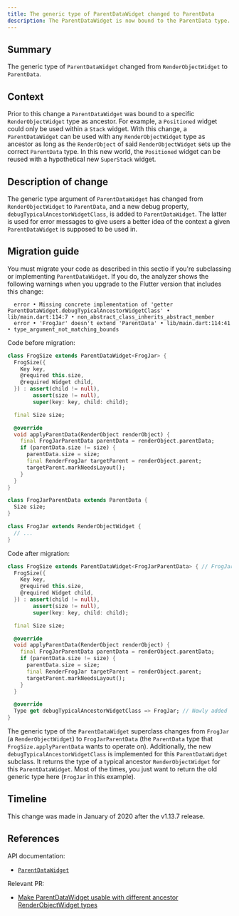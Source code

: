 ```yaml
---
title: The generic type of ParentDataWidget changed to ParentData
description: The ParentDataWidget is now bound to the ParentData type.
---
```


## Summary

The generic type of `ParentDataWidget` changed from
`RenderObjectWidget` to `ParentData`.

## Context

Prior to this change a `ParentDataWidget` was bound
to a specific `RenderObjectWidget` type as ancestor.
For example, a `Positioned` widget could only be used
within a `Stack` widget. With this change,
a `ParentDataWidget` can be used with any
`RenderObjectWidget` type as ancestor as long as
the `RenderObject` of said `RenderObjectWidget`
sets up the correct `ParentData` type. In this new world,
the `Positioned` widget can be reused with a hypothetical
new `SuperStack` widget.

## Description of change

The generic type argument of `ParentDataWidget`
has changed from `RenderObjectWidget` to `ParentData`,
and a new debug property, `debugTypicalAncestorWidgetClass`,
is added to `ParentDataWidget`.
The latter is used for error messages to give users a
better idea of the context a given `ParentDataWidget`
is supposed to be used in.

## Migration guide

You must migrate your code as described in this sectio
 if you're subclassing or implementing `ParentDataWidget`.
If you do, the analyzer shows the following warnings when you
upgrade to the Flutter version that includes this change:

```none
  error • Missing concrete implementation of 'getter ParentDataWidget.debugTypicalAncestorWidgetClass' • lib/main.dart:114:7 • non_abstract_class_inherits_abstract_member
  error • 'FrogJar' doesn't extend 'ParentData' • lib/main.dart:114:41 • type_argument_not_matching_bounds
```

Code before migration:

<!-- skip -->
```dart
class FrogSize extends ParentDataWidget<FrogJar> {
  FrogSize({
    Key key,
    @required this.size,
    @required Widget child,
  }) : assert(child != null),
        assert(size != null),
        super(key: key, child: child);

  final Size size;

  @override
  void applyParentData(RenderObject renderObject) {
    final FrogJarParentData parentData = renderObject.parentData;
    if (parentData.size != size) {
      parentData.size = size;
      final RenderFrogJar targetParent = renderObject.parent;
      targetParent.markNeedsLayout();
    }
  }
}

class FrogJarParentData extends ParentData {
  Size size;
}

class FrogJar extends RenderObjectWidget {
  // ...
}
```

Code after migration:

<!-- skip -->
```dart
class FrogSize extends ParentDataWidget<FrogJarParentData> { // FrogJar changed to FrogJarParentData
  FrogSize({
    Key key,
    @required this.size,
    @required Widget child,
  }) : assert(child != null),
        assert(size != null),
        super(key: key, child: child);

  final Size size;

  @override
  void applyParentData(RenderObject renderObject) {
    final FrogJarParentData parentData = renderObject.parentData;
    if (parentData.size != size) {
      parentData.size = size;
      final RenderFrogJar targetParent = renderObject.parent;
      targetParent.markNeedsLayout();
    }
  }

  @override
  Type get debugTypicalAncestorWidgetClass => FrogJar; // Newly added
}
```

The generic type of the `ParentDataWidget` superclass
changes from `FrogJar` (a `RenderObjectWidget`) to
`FrogJarParentData` (the `ParentData` type that
`FrogSize.applyParentData` wants to operate on).
Additionally, the new `debugTypicalAncestorWidgetClass`
is implemented for this `ParentDataWidget` subclass.
It returns the type of a typical ancestor `RenderObjectWidget` for
this `ParentDataWidget`. Most of the times,
you just want to return the old generic type here
(`FrogJar` in this example).

## Timeline

This change was made in January of 2020 after the v1.13.7 release.

## References

API documentation:
* [`ParentDataWidget`][]

Relevant PR:
* [Make ParentDataWidget usable with different ancestor RenderObjectWidget types][]


[Make ParentDataWidget usable with different ancestor RenderObjectWidget types]: {{site.github}}/flutter/flutter/pull/48541
[`ParentDataWidget`]: {{site.api}}/flutter/widgets/ParentDataWidget-class.html
